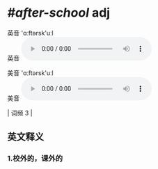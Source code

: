 # ***\#after-school*** adj
英音 'ɑːftərsk'uːl  
英音
<audio src="./media/after-school1.aac" controls="controls"></audio>

美音 'ɑːftərsk'uːl  
美音
<audio src="./media/after-school2.aac" controls="controls"></audio>



| 词频 3 |  

英文释义
---
### 1.**校外的，课外的**  


